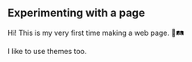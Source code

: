 ## Experimenting with a page

Hi! This is my very first time making a web page. 🚆🛤

I like to use themes too.
